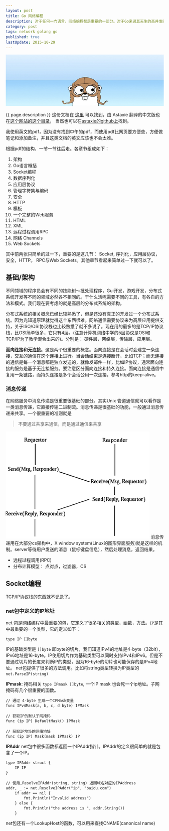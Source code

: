```yaml
---
layout: post
title: Go 网络编程
description: 对于任何一门语言，网络编程都是重要的一部分。对于Go来说其天生的高并发网络编程更是充满魅力。所以今天开学学习Go网络编程部分，教材是 Jan Newmarch 的 Network programming with Go 的pdf文档。
category: post
tags: network golang go
published: true
lastUpdate: 2015-10-29
---
```

![](/images/golang/gopher-banner-small.jpg)

{{ page.description }} 这份文档在 [这里](https://jan.newmarch.name/go/) 可以找到，由 Astaxie 翻译的中文版也在[这个网站的这个目录](https://jan.newmarch.name/go/zh/index.html)， 当然也可以在[astaxie的github上](https://github.com/astaxie/NPWG_zh)找到。

我使用英文的pdf，因为没有找到中午的pdf，而使用pdf比网页要方便些，方便做笔记和添加备注，并且这类文档的英文应该也不会太难。

根据pdf的结构，一节一节往后走。各章节组成如下：

1. 架构
2. Go语言概括
3. Socket编程
4. 数据序列化
5. 应用层协议
6. 管理字符集与编码
7. 安全
8. HTTP
9. 模板
10. 一个完整的Web服务
11. HTML
12. XML
13. 远程过程调用RPC
14. 网络 Channels
15. Web Sockets

其中前两张只简单的过一下，重要的是这几节： Socket, 序列化，应用层协议，安全，HTTP。 RPC与Web Sockets。其他章节看起来简单过一下就可以了。

## 基础/架构 ##
不同领域的程序员会有不同的技能树～批处理程序，Gui开发，游戏开发，分布式系统开发等不同的领域必然各不相同的。干什么活呢需要不同的工具，有各自的方法和模式。我们现在要考虑的就是高层的分布式系统的架构。

分布式系统的相关概念已经比较熟悉了，但是还没有真正的开发过一个分布式系统。因为光知道原理就觉得这个东西很难。网络通信需要协议来为高层应用提供支持，关于ISO/OSI协议栈也比较熟悉了就不多说了。现在用的最多的是TCP/IP协议栈，比OSI简单很多，它只有4层。(注意计算机网络中学的5层协议是OSI和TCP/IP为了教学混合出来的)。分别是： 硬件层，网络层，传输层，应用层。

**面向连接和无连接**。这是两个很重要的概念。面向连接是在会话时会建立一条连接，交互的通信在这个连接上进行。当会话结束是连接断开，比如TCP；而无连接的通信是每一个消息都是独立发送的，就像发邮件一样，比如IP协议，通常面向连接的服务是基于无连接服务。要注意区分面向连接和持久连接。面向连接是通信中复用一条链路，而持久连接是多个会话公用一次连接，参考http的keep-alive。

### 消息传递 ###
在网络服务中消息传递是很重要很基础的部分。其实Unix 管道通信就可以看作是一类消息传递，它直接传输二进制流。消息传递是很基础的功能，一般通过消息传递来共享。一个很重要的准则就是

> 不要通过共享来通信，而是通过通信来共享


![](/images/golang/messages.png)
消息传递用在大部分cs架构中，X window system(Linux的图形界面服务)就是这样的机制。server等待用户发送的消息（鼠标键盘信息），然后处理消息，返回结果。

- 远程过程调用(RPC)
- 分布计算模型： 点对点，过滤器，CS


## Socket编程 ##
TCP/IP协议栈的东西就不记录了。

### net包中定义的IP地址 ###
net 包是网络编程中最重要的包，它定义了很多相关的类型，函数，方法。`IP`是其中最重要的一个类型，它的定义如下：

```golang
type IP []byte
```
IP的基础类型是 `[]byte` 即byte的切片，我们知道IPv4的地址是4-byte（32bit）， IPv6地址是16-byte。IP使用切片作为基础类型可以同时支持IPv4和IPv6。但是不要通过切片的长度来判断IP的类型，因为16-byte的切片也可能保存的是IPv4地址。
net包提供了很多的方法调用。比如将string类型转换为IP类型的`net.ParseIP(string)`

**IPmask**: 掩码相关 `type IPmask []byte`, 一个IP mask 也会死一个ip地址。子网掩码有几个很重要的函数。

```
// 通过 4-byte 生成一个IPMask变量
func IPv4Mask(a, b, c, d byte) IPMask

// 获取IP的默认子网掩码
func (ip IP) DefaultMask() IPMask

// 获取IP地址的网络地址
func (ip IP) Mask(mask IPMask) IP
```
**IPAddr** net包中很多函数都返回一个IPAddr指针。IPAddr的定义很简单的就是包含了一个IP。 

```
type IPAddr struct {
	IP IP
}

// 使用,ResolveIPAddr(string, string) 返回域名对应的IPAddress
addr, _ := net.ResolveIPAddr("ip", "baidu.com")
	if addr == nil {
		fmt.Println("Invalid address")
	} else {
		fmt.Println("the address is ", addr.String())
	}
```
net包还有一个LookupHost的函数，可以用来查找CNAME(canonical name)



